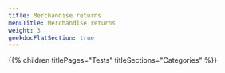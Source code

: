 ```yaml
---
title: Merchandise returns
menuTitle: Merchandise returns
weight: 3 
geekdocFlatSection: true
---
```


{{% children titlePages="Tests" titleSections="Categories" %}}
